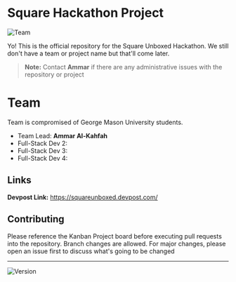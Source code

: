 # Square Hackathon Project

![Team](https://img.shields.io/badge/Yo-Ammar-blue?style=for-the-badge&logo=github)

Yo! This is the official repository for the Square Unboxed Hackathon. We still don't have a team or project name but that'll come later.  
> **Note:** Contact **Ammar** if there are any administrative issues with the repository or project
>
# Team
 Team is compromised of George Mason University students.
* Team Lead: **Ammar Al-Kahfah**
* Full-Stack Dev 2:
* Full-Stack Dev 3:
* Full-Stack Dev 4:

## Links

**Devpost Link:** https://squareunboxed.devpost.com/

## Contributing
Please reference the Kanban Project board before executing pull requests into the repository. Branch changes are allowed. For major changes, please open an issue first to discuss what's going to be changed
***
![Version](https://img.shields.io/badge/Version-0.0.1-green?style=flat-square&logo=github)


```
